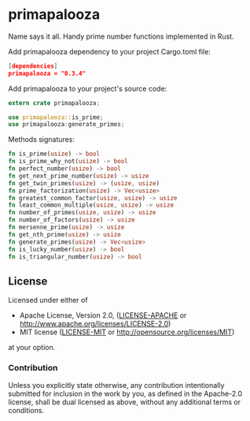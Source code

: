 # primapalooza
Name says it all.  Handy prime number functions implemented in Rust.

Add primapalooza dependency to your project Cargo.toml file:
```json
[dependencies]
primapalooza = "0.3.4"
```

Add primapalooza to your project's source code:
```rust
extern crate primapalooza;

use primapalooza::is_prime;
use primapalooza:generate_primes;
```

Methods signatures:
```rust
fn is_prime(usize) -> bool
fn is_prime_why_not(usize) -> bool
fn perfect_number(usize) -> bool
fn get_next_prime_number(usize) -> usize
fn get_twin_primes(usize) -> (usize, usize)
fn prime_factorization(usize) -> Vec<usize>
fn greatest_common_factor(usize, usize) -> usize
fn least_common_multiple(usize, usize) -> usize
fn number_of_primes(usize, usize) -> usize
fn number_of_factors(usize) -> usize
fn mersenne_prime(usize) -> usize
fn get_nth_prime(usize) -> usize
fn generate_primes(usize) -> Vec<usize>
fn is_lucky_number(usize) -> bool
fn is_triangular_number(usize) -> bool
```
## License

Licensed under either of

 * Apache License, Version 2.0, ([LICENSE-APACHE](LICENSE-APACHE) or http://www.apache.org/licenses/LICENSE-2.0)
 * MIT license ([LICENSE-MIT](LICENSE-MIT) or http://opensource.org/licenses/MIT)

at your option.

### Contribution

Unless you explicitly state otherwise, any contribution intentionally submitted
for inclusion in the work by you, as defined in the Apache-2.0 license, shall be dual licensed as above, without any additional terms or conditions.

